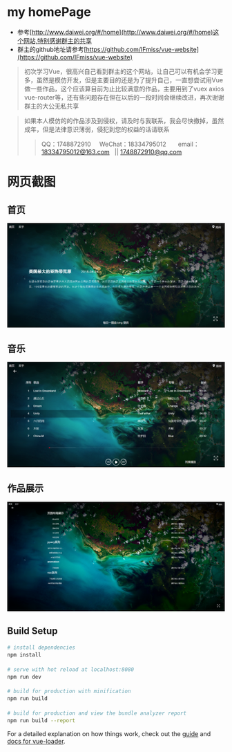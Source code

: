 # my homePage

* 参考[http://www.daiwei.org/#/home](http://www.daiwei.org/#/home)这个网站,特别感谢群主的共享
* 群主的github地址请参考[https://github.com/IFmiss/vue-website](https://github.com/IFmiss/vue-website)

> 初次学习Vue，很高兴自己看到群主的这个网站，让自己可以有机会学习更多，虽然是模仿开发，但是主要目的还是为了提升自己，一直想尝试用Vue做一些作品，这个应该算目前为止比较满意的作品，主要用到了vuex axios vue-router等，还有些问题存在但在以后的一段时间会继续改进，再次谢谢群主的大公无私共享

> 如果本人模仿的的作品涉及到侵权，请及时与我联系，我会尽快撤掉，虽然成年，但是法律意识薄弱，侵犯到您的权益的话请联系
> > QQ：1748872910    
> > WeChat：18334795012      
> > email：18334795012@163.com   ||    1748872910@qq.com

# 网页截图

## 首页
![我是图片](https://github.com/vvvvvvvvvvip/new/blob/master/image/%E9%A6%96%E9%A1%B5.png?raw=true)

## 音乐
![我是图片](https://github.com/vvvvvvvvvvip/new/blob/master/image/%E9%9F%B3%E4%B9%90.png?raw=true)

## 作品展示
![我是图片](https://github.com/vvvvvvvvvvip/new/blob/master/image/%E4%BD%9C%E5%93%81.png?raw=true)

## Build Setup

``` bash
# install dependencies
npm install

# serve with hot reload at localhost:8080
npm run dev

# build for production with minification
npm run build

# build for production and view the bundle analyzer report
npm run build --report
```

For a detailed explanation on how things work, check out the [guide](http://vuejs-templates.github.io/webpack/) and [docs for vue-loader](http://vuejs.github.io/vue-loader).
